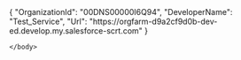 <html>
	<body>
		{
  "OrganizationId": "00DNS00000I6Q94",
  "DeveloperName": "Test_Service",
  "Url": "https://orgfarm-d9a2cf9d0b-dev-ed.develop.my.salesforce-scrt.com"
}


	</body>
</html>
